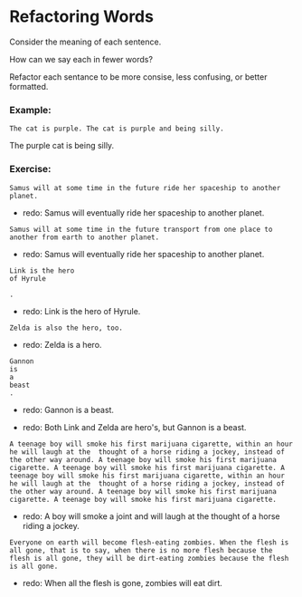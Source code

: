 # Refactoring Words

Consider the meaning of each sentence. 

How can we say each in fewer words? 

Refactor each sentance to be more consise, less confusing, or better formatted.

### Example:

```
The cat is purple. The cat is purple and being silly.
```

The purple cat is being silly.

### Exercise:

```
Samus will at some time in the future ride her spaceship to another planet.
```

  * redo: Samus will eventually ride her spaceship to another planet.

```
Samus will at some time in the future transport from one place to another from earth to another planet.
```
  * redo: Samus will eventually ride her spaceship to another planet. 

```
Link is the hero
of Hyrule

.
```
 * redo: Link is the hero of Hyrule.


```
Zelda is also the hero, too.
```
 * redo: Zelda is a hero.

```
Gannon 
is
a
beast
.
```
 * redo: Gannon is a beast.

 * redo: Both Link and Zelda are hero's, but Gannon is a beast.

```
A teenage boy will smoke his first marijuana cigarette, within an hour he will laugh at the  thought of a horse riding a jockey, instead of the other way around. A teenage boy will smoke his first marijuana cigarette. A teenage boy will smoke his first marijuana cigarette. A teenage boy will smoke his first marijuana cigarette, within an hour he will laugh at the  thought of a horse riding a jockey, instead of the other way around. A teenage boy will smoke his first marijuana cigarette. A teenage boy will smoke his first marijuana cigarette.
```
 * redo: A boy will smoke a joint and will laugh at the thought of a horse riding a jockey.


```
Everyone on earth will become flesh-eating zombies. When the flesh is all gone, that is to say, when there is no more flesh because the flesh is all gone, they will be dirt-eating zombies because the flesh is all gone.
```
 * redo: When all the flesh is gone, zombies will eat dirt.
